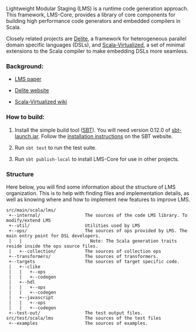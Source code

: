 Lightweight Modular Staging (LMS) is a runtime code generation approach.
This framework, LMS-Core, provides a library of core components for building
high performance code generators and embedded compilers in Scala.

Closely related projects are [Delite](https://github.com/stanford-ppl/Delite/),
a framework for heterogeneous parallel domain specific languages (DSLs),
and [Scala-Virtualized](https://github.com/tiarkrompf/scala-virtualized/),
a set of minimal extensions to the Scala compiler to make embedding DSLs
more seamless.

### Background:

- [LMS paper](http://infoscience.epfl.ch/record/150347/files/gpce63-rompf.pdf)

- [Delite website](http://stanford-ppl.github.com/Delite/)

- [Scala-Virtualized wiki](https://github.com/TiarkRompf/scala-virtualized/wiki)


### How to build:

1. Install the simple build tool ([SBT](http://www.scala-sbt.org/)).
You will need version 0.12.0 of [sbt-launch.jar](http://repo.typesafe.com/typesafe/ivy-releases/org.scala-sbt/sbt-launch/0.12.0/sbt-launch.jar).
Follow the [installation instructions](http://www.scala-sbt.org/download.html#manual) on the SBT website.

2. Run `sbt test` to run the test suite.

3. Run `sbt publish-local` to install LMS-Core for use in other projects.


### Structure

Here below, you will find some information about the structure of LMS organization.
This is to help with finding files and implementation details, as well as knowing
where and how to implement new features to improve LMS.

    src/main/scala/lms/
     +--internal/                 The sources of the code LMS library. To modify/extend LMS
     +--util/                     Utilities used by LMS
     +--ops/                      The sources of ops provided by LMS. The main entry point for DSL developers.
     |   |                          Note: The Scala generation traits reside inside the ops source files.
     |   +--collection/           The sources of collection ops
     +--transformers/             The sources of transformers.
     +--targets                   The sources of target specific code.
     |   +--clike
     |   |   +--ops
     |   |   +--codegen
     |   +--hdl
     |   |   +--ops
     |   |   +--codegen
     |   +--javascript
     |   |   +--ops
     |   |   +--codegen
     +--test-out/                 The test output files.
    src/test/scala/lms            The sources of the test files
     +--examples                  The sources of examples.


